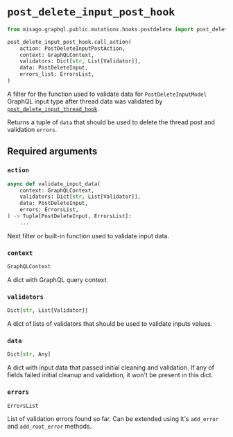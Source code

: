 # `post_delete_input_post_hook`

```python
from misago.graphql.public.mutations.hooks.postdelete import post_delete_input_post_hook

post_delete_input_post_hook.call_action(
    action: PostDeleteInputPostAction,
    context: GraphQLContext,
    validators: Dict[str, List[Validator]],
    data: PostDeleteInput,
    errors_list: ErrorsList,
)
```

A filter for the function used to validate data for `PostDeleteInputModel` GraphQL input type after thread data was validated by [`post_delete_input_thread_hook`](./post-delete-input-thread-hook.md).

Returns a tuple of `data` that should be used to delete the thread post and validation `errors`.


## Required arguments

### `action`

```python
async def validate_input_data(
    context: GraphQLContext,
    validators: Dict[str, List[Validator]],
    data: PostDeleteInput,
    errors: ErrorsList,
) -> Tuple[PostDeleteInput, ErrorsList]:
    ...
```

Next filter or built-in function used to validate input data.


### `context`

```python
GraphQLContext
```

A dict with GraphQL query context.


### `validators`

```python
Dict[str, List[Validator]]
```

A dict of lists of validators that should be used to validate inputs values.


### `data`

```python
Dict[str, Any]
```

A dict with input data that passed initial cleaning and validation. If any of fields failed initial cleanup and validation, it won't be present in this dict.


### `errors`

```python
ErrorsList
```

List of validation errors found so far. Can be extended using it's `add_error` and `add_root_error` methods.